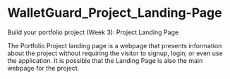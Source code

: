 # WalletGuard_Project_Landing-Page
Build your portfolio project (Week 3): Project Landing Page

The Portfolio Project landing page is a webpage that presents information about the project without requiring the visitor to signup, login, or even use the application. It is possible that the Landing Page is also the main webpage for the project.
